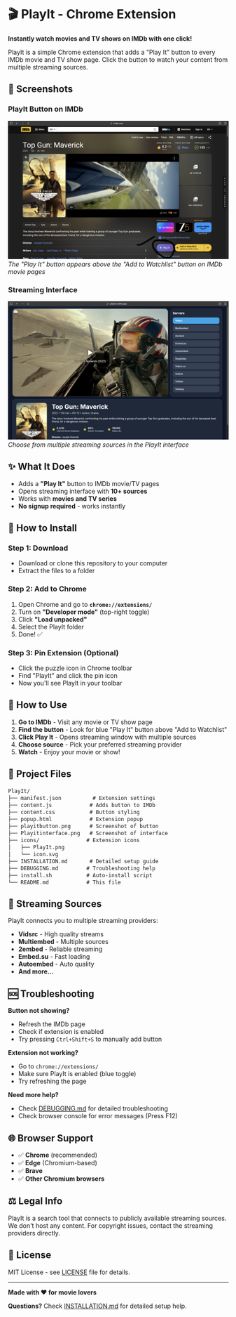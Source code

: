 # 🎬 PlayIt - Chrome Extension

**Instantly watch movies and TV shows on IMDb with one click!**

PlayIt is a simple Chrome extension that adds a "Play It" button to every IMDb movie and TV show page. Click the button to watch your content from multiple streaming sources.

## 📸 Screenshots

### PlayIt Button on IMDb
![PlayIt Button](playitbutton.png)
*The "Play It" button appears above the "Add to Watchlist" button on IMDb movie pages*

### Streaming Interface
![PlayIt Interface](Playitinterface.png)
*Choose from multiple streaming sources in the PlayIt interface*

## ✨ What It Does

- Adds a **"Play It"** button to IMDb movie/TV pages
- Opens streaming interface with **10+ sources**
- Works with **movies and TV series**
- **No signup required** - works instantly

## 🚀 How to Install

### Step 1: Download
- Download or clone this repository to your computer
- Extract the files to a folder

### Step 2: Add to Chrome
1. Open Chrome and go to **`chrome://extensions/`**
2. Turn on **"Developer mode"** (top-right toggle)
3. Click **"Load unpacked"**
4. Select the PlayIt folder
5. Done! ✅

### Step 3: Pin Extension (Optional)
- Click the puzzle icon in Chrome toolbar
- Find "PlayIt" and click the pin icon
- Now you'll see PlayIt in your toolbar

## 🎯 How to Use

1. **Go to IMDb** - Visit any movie or TV show page
2. **Find the button** - Look for blue "Play It" button above "Add to Watchlist"
3. **Click Play It** - Opens streaming window with multiple sources
4. **Choose source** - Pick your preferred streaming provider
5. **Watch** - Enjoy your movie or show!

## 📁 Project Files

```
PlayIt/
├── manifest.json          # Extension settings
├── content.js            # Adds button to IMDb
├── content.css           # Button styling
├── popup.html            # Extension popup
├── playitbutton.png      # Screenshot of button
├── Playitinterface.png   # Screenshot of interface
├── icons/               # Extension icons
│   ├── PlayIt.png
│   └── icon.svg
├── INSTALLATION.md       # Detailed setup guide
├── DEBUGGING.md         # Troubleshooting help
├── install.sh           # Auto-install script
└── README.md            # This file
```

## 🔧 Streaming Sources

PlayIt connects you to multiple streaming providers:
- **Vidsrc** - High quality streams
- **Multiembed** - Multiple sources
- **2embed** - Reliable streaming
- **Embed.su** - Fast loading
- **Autoembed** - Auto quality
- **And more...**

## 🆘 Troubleshooting

**Button not showing?**
- Refresh the IMDb page
- Check if extension is enabled
- Try pressing `Ctrl+Shift+S` to manually add button

**Extension not working?**
- Go to `chrome://extensions/`
- Make sure PlayIt is enabled (blue toggle)
- Try refreshing the page

**Need more help?**
- Check [DEBUGGING.md](DEBUGGING.md) for detailed troubleshooting
- Check browser console for error messages (Press F12)

## 🌐 Browser Support

- ✅ **Chrome** (recommended)
- ✅ **Edge** (Chromium-based)  
- ✅ **Brave**
- ✅ **Other Chromium browsers**

## ⚖️ Legal Info

PlayIt is a search tool that connects to publicly available streaming sources. We don't host any content. For copyright issues, contact the streaming providers directly.

## 📄 License

MIT License - see [LICENSE](LICENSE) file for details.

---

**Made with ❤️ for movie lovers**

**Questions?** Check [INSTALLATION.md](INSTALLATION.md) for detailed setup help.
